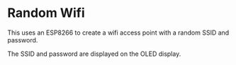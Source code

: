 # Random Wifi

This uses an ESP8266 to create a wifi access point with a random SSID and password. 

The SSID and password are displayed on the OLED display.

